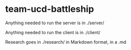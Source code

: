 # team-ucd-battleship

Anything needed to run the server is in ./server/

Anything needed to run the client is in ./client/

Research goes in ./research/ in Markdown format, in a .md

